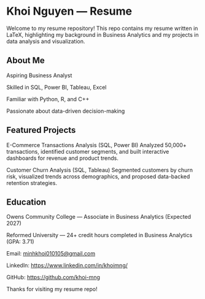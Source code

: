 # Khoi Nguyen — Resume

 Welcome to my resume repository! This repo contains my resume written in LaTeX, highlighting my background in Business Analytics and my projects in data analysis and visualization.

## About Me

Aspiring Business Analyst

Skilled in SQL, Power BI, Tableau, Excel

Familiar with Python, R, and C++

Passionate about data-driven decision-making

## Featured Projects

E-Commerce Transactions Analysis (SQL, Power BI)
Analyzed 50,000+ transactions, identified customer segments, and built interactive dashboards for revenue and product trends.

Customer Churn Analysis (SQL, Tableau)
Segmented customers by churn risk, visualized trends across demographics, and proposed data-backed retention strategies.

## Education

Owens Community College — Associate in Business Analytics (Expected 2027)

Reformed University — 24+ credit hours completed in Business Analytics (GPA: 3.71)

Email: minhkhoi010105@gmail.com

LinkedIn: https://www.linkedin.com/in/khoimng/

GitHub: https://github.com/khoi-mng

Thanks for visiting my resume repo!
